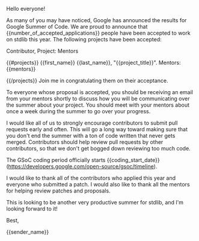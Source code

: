 Hello everyone!

As many of you may have noticed, Google has announced the results for Google Summer of Code. We are proud to announce that {{number_of_accepted_applications}} people have been accepted to work on stdlib this year. The following projects have been accepted:

Contributor, Project: Mentors

{{#projects}}
{{first_name}} {{last_name}}, "{{project_title}}". Mentors: {{mentors}}

{{/projects}}
Join me in congratulating them on their acceptance.

To everyone whose proposal is accepted, you should be receiving an email from your mentors shortly to discuss how you will be communicating over the summer about your project. You should meet with your mentors about once a week during the summer to go over your progress.

I would like all of us to strongly encourage contributors to submit pull requests early and often. This will go a long way toward making sure that you don't end the summer with a ton of code written that never gets merged. Contributors should help review pull requests by other contributors, so that we don't get bogged down reviewing too much code.

The GSoC coding period officially starts {{coding_start_date}} (https://developers.google.com/open-source/gsoc/timeline).

I would like to thank all of the contributors who applied this year and everyone who submitted a patch. I would also like to thank all the mentors for helping review patches and proposals.

This is looking to be another very productive summer for stdlib, and I'm looking forward to it!

Best,

{{sender_name}}

